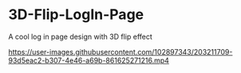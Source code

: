 # 3D-Flip-LogIn-Page
A cool log in page design with 3D flip effect


https://user-images.githubusercontent.com/102897343/203211709-93d5eac2-b307-4e46-a69b-861625271216.mp4

